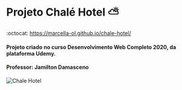 # Projeto Chalé Hotel :partly_sunny:

:octocat: https://marcella-ol.github.io/chale-hotel/

#### Projeto criado no curso Desenvolvimento Web Completo 2020, da plataforma Udemy.

#### Professor: Jamilton Damasceno

![Chale Hotel](https://user-images.githubusercontent.com/73860240/103569643-6f133700-4ea6-11eb-94e9-368d75f15ee9.png)
